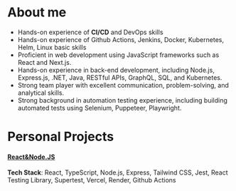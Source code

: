 # About me
- Hands-on experience of **CI/CD** and DevOps skills
- Hands-on experience of Github Actions, Jenkins, Docker, Kubernetes, Helm, Linux basic skills
- Proficient in web development using JavaScript frameworks such as React and Next.js.
- Hands-on experience in back-end development, including Node.js, Express.js, .NET, Java, RESTful APIs, GraphQL, SQL, and Kubernetes.
- Strong team player with excellent communication, problem-solving, and analytical skills.
- Strong background in automation testing experience, including building automated tests using Selenium, Puppeteer, Playwright.
# Personal Projects
#### [React&Node.JS](https://github.com/WeinaL/capital-quiz-app)
**Tech Stack**: React, TypeScript, Node.js, Express, Tailwind CSS, Jest, React Testing Library, Supertest, Vercel, Render, Github Actions
